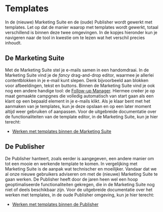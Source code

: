 # Templates

In de (nieuwe) Marketing Suite en de (oude) Publisher wordt gewerkt met templates.
Let op dat de manier waarop met templates wordt gewerkt, totaal 
verschillend is binnen deze twee omgevingen. In de kopjes hieronder
kun je navigeren naar de tool in kwestie om te lezen wat het verschil precies inhoudt.


## De Marketing Suite

Met de Marketing Suite stel je e-mails samen in een handomdraai. In de
Marketing Suite vind je de *fancy* drag-and-drop editor, waarmee je 
allerlei contentblokken in je e-mail kunt slepen. Denk bijvoorbeeld aan
blokken voor afbeeldingen, tekst en buttons. Binnen de Marketing 
Suite vind je ook nog een andere handige tool: de [Follow-up Manager](follow-up-manager-ms). 
Hiermee creëer je op maat gemaakte campgnes die volledig automatisch 
van start gaan als een klant op een bepaald element in je e-mails klikt. 
Als je klaar bent met het aanmaken van je templates, kun je deze 
opslaan en op een later moment altijd weer gebruiken of aanpassen.
Voor de uitgebreide documentatie over de functionaliteiten van de
template editor, in de Marketing Suite, kun je hier terecht:

* [Werken met templates binnen de Marketing Suite](templates-marketing-suite)


## De Publisher

De Publisher hanteert, zoals eerder is aangegeven, een andere manier om 
tot een mooie en werkende template te komen. In vergelijking met Marketing 
Suite is de aanpak wat technischer en moeilijker.
Vandaar dat we al onze nieuwe gebruikers adviseren om met de (nieuwe) 
Marketing Suite te gaan werken. De Publisher heeft door de jaren heen 
wel een hoop geoptimaliseerde functionaliteiten gekregen, die in de 
Marketing Suite nog niet of deels beschikbaar zijn. Voor de uitgebreide 
documentatie over het werken met templates, in de oude Publisher omgeving, 
kun je hier terecht:

* [Werken met templates binnen de Publisher](templates-and-documents)
